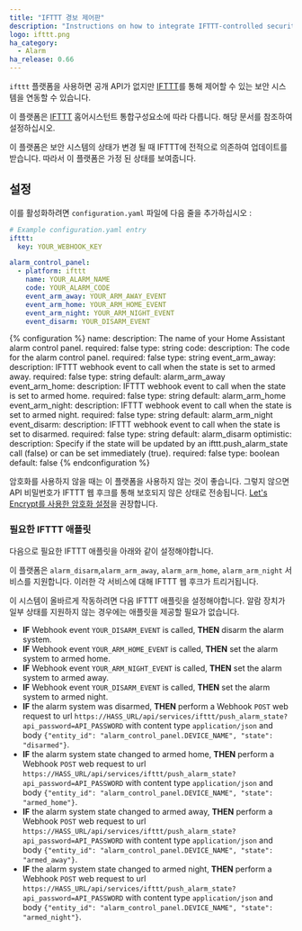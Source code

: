 ```yaml
---
title: "IFTTT 경보 제어판"
description: "Instructions on how to integrate IFTTT-controlled security systems into Home Assistant."
logo: ifttt.png
ha_category:
  - Alarm
ha_release: 0.66
---
```


`ifttt` 플랫폼을 사용하면 공개 API가 없지만 [IFTTT](https://ifttt.com/discover)를 통해 제어할 수 있는 보안 시스템을 연동할 수 있습니다.

이 플랫폼은 [IFTTT](/integrations/ifttt/) 홈어시스턴트 통합구성요소에 따라 다릅니다. 해당 문서를 참조하여 설정하십시오.

<div class='note'>
이 플랫폼은 보안 시스템의 상태가 변경 될 때 IFTTT에 전적으로 의존하여 업데이트를 받습니다. 따라서 이 플랫폼은 가정 된 상태를 보여줍니다.
</div>

## 설정

이를 활성화하려면 `configuration.yaml` 파일에 다음 줄을 추가하십시오 :

```yaml
# Example configuration.yaml entry
ifttt:
  key: YOUR_WEBHOOK_KEY

alarm_control_panel:
  - platform: ifttt
    name: YOUR_ALARM_NAME
    code: YOUR_ALARM_CODE
    event_arm_away: YOUR_ARM_AWAY_EVENT
    event_arm_home: YOUR_ARM_HOME_EVENT
    event_arm_night: YOUR_ARM_NIGHT_EVENT
    event_disarm: YOUR_DISARM_EVENT
```

{% configuration %}
name:
  description: The name of your Home Assistant alarm control panel.
  required: false
  type: string
code:
  description: The code for the alarm control panel.
  required: false
  type: string
event_arm_away:
  description: IFTTT webhook event to call when the state is set to armed away.
  required: false
  type: string
  default: alarm_arm_away
event_arm_home:
  description: IFTTT webhook event to call when the state is set to armed home.
  required: false
  type: string
  default: alarm_arm_home
event_arm_night:
  description: IFTTT webhook event to call when the state is set to armed night.
  required: false
  type: string
  default: alarm_arm_night
event_disarm:
  description: IFTTT webhook event to call when the state is set to disarmed.
  required: false
  type: string
  default: alarm_disarm
optimistic:
  description: Specify if the state will be updated by an ifttt.push_alarm_state call (false) or can be set immediately (true).
  required: false
  type: boolean
  default: false
{% endconfiguration %}

<div class='note warning'>

암호화를 사용하지 않을 때는 이 플랫폼을 사용하지 않는 것이 좋습니다. 그렇지 않으면 API 비밀번호가 IFTTT 웹 후크를 통해 보호되지 않은 상태로 전송됩니다. [Let's Encrypt를 사용한 암호화 설정](https://home-assistant.io/blog/2017/09/27/effortless-encryption-with-lets-encrypt-and-duckdns/)을 권장합니다.

</div>

### 필요한 IFTTT 애플릿

다음으로 필요한 IFTTT 애플릿을 아래와 같이 설정해야합니다.

이 플랫폼은 `alarm_disarm`,`alarm_arm_away`, `alarm_arm_home`, `alarm_arm_night` 서비스를 지원합니다. 이러한 각 서비스에 대해 IFTTT 웹 후크가 트리거됩니다.

이 시스템이 올바르게 작동하려면 다음 IFTTT 애플릿을 설정해야합니다. 알람 장치가 일부 상태를 지원하지 않는 경우에는 애플릿을 제공할 필요가 없습니다.
* **IF** Webhook event `YOUR_DISARM_EVENT` is called, **THEN** disarm the alarm system.
* **IF** Webhook event `YOUR_ARM_HOME_EVENT` is called, **THEN** set the alarm system to armed home.
* **IF** Webhook event `YOUR_ARM_NIGHT_EVENT` is called, **THEN** set the alarm system to armed away.
* **IF** Webhook event `YOUR_DISARM_EVENT` is called, **THEN** set the alarm system to armed night.
* **IF** the alarm system was disarmed, **THEN** perform a Webhook `POST` web request to url `https://HASS_URL/api/services/ifttt/push_alarm_state?api_password=API_PASSWORD` with content type `application/json` and body `{"entity_id": "alarm_control_panel.DEVICE_NAME", "state": "disarmed"}`.
* **IF** the alarm system state changed to armed home, **THEN** perform a Webhook `POST` web request to url `https://HASS_URL/api/services/ifttt/push_alarm_state?api_password=API_PASSWORD` with content type `application/json` and body `{"entity_id": "alarm_control_panel.DEVICE_NAME", "state": "armed_home"}`.
* **IF** the alarm system state changed to armed away, **THEN** perform a Webhook `POST` web request to url `https://HASS_URL/api/services/ifttt/push_alarm_state?api_password=API_PASSWORD` with content type `application/json` and body `{"entity_id": "alarm_control_panel.DEVICE_NAME", "state": "armed_away"}`.
* **IF** the alarm system state changed to armed night, **THEN** perform a Webhook `POST` web request to url `https://HASS_URL/api/services/ifttt/push_alarm_state?api_password=API_PASSWORD` with content type `application/json` and body `{"entity_id": "alarm_control_panel.DEVICE_NAME", "state": "armed_night"}`.
